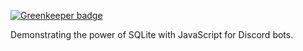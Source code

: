 
[![Greenkeeper badge](https://badges.greenkeeper.io/valkyrienyanko/main-discord-bot.svg)](https://greenkeeper.io/)

Demonstrating the power of SQLite with JavaScript for Discord bots.
